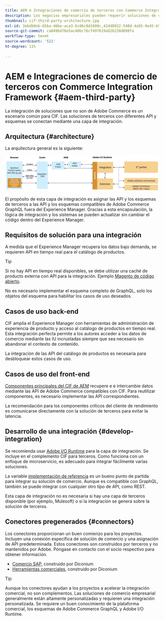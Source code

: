 ```yaml
---
title: AEM e Integraciones de comercio de terceros con Commerce Integration Framework
description: Los negocios empresariales pueden requerir soluciones de comercio de terceros adicionales para impulsar su tienda. Commerce Integration Framework (CIF) se puede utilizar en estos escenarios de integración para conectar una solución de comercio de terceros a Adobe Experience Manager mediante I/O Runtime.
thumbnail: cif-third-party-architecture.jpg
exl-id: 3ebdb8eb-65ba-46be-aca3-6c06c8d1600c,42dd8922-540d-4a93-9e45-b5e83dc11e16
source-git-commit: ca849bd76e5ac40bc76cf497619a82b238d898fa
workflow-type: tm+mt
source-wordcount: '521'
ht-degree: 11%

---
```


# AEM e Integraciones de comercio de terceros con Commerce Integration Framework {#aem-third-party}

La integración de soluciones que no son de Adobe Commerce es un escenario común para CIF. Las soluciones de terceros con diferentes API y esquemas se conectan mediante una capa de integración.

## Arquitectura {#architecture}

La arquitectura general es la siguiente:

![Descripción general de la arquitectura de terceros/AEM diferentes de Magento](../assets//AEM_nonMagento_Architecture.png)

El propósito de esta capa de integración es asignar las API y los esquemas de terceros a las API y los esquemas compatibles de Adobe Commerce GraphQL fuera del Experience Manager. Gracias a esta encapsulación, la lógica de integración y los sistemas se pueden actualizar sin cambiar el código dentro del Experience Manager.

## Requisitos de solución para una integración

A medida que el Experience Manager recupera los datos bajo demanda, se requieren API en tiempo real para el catálogo de productos.

>[!TIP]
>
>Si no hay API en tiempo real disponibles, se debe utilizar una caché de producto externa con API para la integración. Ejemplo [Magento de código abierto](https://magento.com/products/magento-open-source).

No es necesario implementar el esquema completo de GraphQL, solo los objetos del esquema para habilitar los casos de uso deseados.

## Casos de uso back-end

CIF amplía el Experience Manager con herramientas de administración de experiencia de producto y acceso al catálogo de productos en tiempo real. Esta integración perfecta permite a los autores acceder a los datos de comercio mediante las IU incrustadas siempre que sea necesario sin abandonar el contexto de contenido.

La integración de las API del catálogo de productos es necesaria para desbloquear estos casos de uso.

## Casos de uso del front-end

[Componentes principales del CIF de AEM](https://github.com/adobe/aem-core-cif-components) recupere e e intercambie datos mediante las API de Adobe Commerce compatibles con CIF. Para reutilizar componentes, es necesario implementar las API correspondientes.

La recomendación para los componentes críticos del cliente de rendimiento es comunicarse directamente con la solución de terceros para evitar la latencia.

## Desarrollo de una integración {#develop-integration}

Se recomienda usar [Adobe I/O Runtime](https://www.adobe.io/apis/experienceplatform/runtime.html) para la capa de integración. Se incluye en el complemento CIF para terceros. Como funciona con un enfoque de microservicio, es adecuado para integrar fácilmente varias soluciones.

La variable [implementación de referencia](https://github.com/adobe/commerce-cif-graphql-integration-reference) es un bueno punto de partida para integrar su solución de comercio. Aunque es compatible con GraphQL, también se puede integrar con cualquier otro tipo de API, como REST.

Esta capa de integración no es necesaria si hay una capa de terceros disponible (por ejemplo, Mulesoft) o si la integración se genera sobre la solución de terceros.

## Conectores pregenerados {#connectors}

Los conectores proporcionan un buen comienzo para los proyectos. Incluyen una conexión específica de solución de comercio y una asignación de API predeterminada. Estos conectores son construidos por terceros y no mantenidos por Adobe. Póngase en contacto con el socio respectivo para obtener información.

* [Comercio SAP](https://github.com/diconium/commerce-cif-graphql-integration-hybris), construido por Diconium
* [Herramientas comerciales](https://github.com/diconium/commerce-cif-graphql-integration-commercetool), construido por Diconium

>[!TIP]
>
>Aunque los conectores ayudan a los proyectos a acelerar la integración comercial, no son complementos. Las soluciones de comercio empresarial generalmente están altamente personalizadas y requieren una integración personalizada. Se requiere un buen conocimiento de la plataforma comercial, los esquemas de Adobe Commerce GraphQL y Adobe I/O Runtime.
